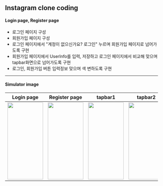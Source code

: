 ## Instagram clone coding

#### Login page, Register page

- 로그인 페이지 구성
- 회원가입 페이지 구성
- 로그인 페이지에서 "계정이 없으신가요? 로그인" 누르며 회원가입 페이지로 넘어가도록 구현
- 회원가입 페이지에서 UserInfo를 입력, 저장하고 로그인 페이지에서 비교해 맞으며 tapbar화면으로 넘어가도록 구현
- 로그인, 회원가입 버튼 입력정보 맞으며 색 변하도록 구현
**********

#### Simulator image

|Login page|Register page|tapbar1|tapbar2|
|---|---|---|---|
|<img src="https://user-images.githubusercontent.com/100466546/160390884-6f2d47a3-1f79-4cc3-8de7-809c7093a55d.png" width="117" height="253.2"/>|<img src="https://user-images.githubusercontent.com/100466546/160390902-6a713d2d-bcab-4d05-89b5-45668d02f664.png" width="117" height="253.2"/>|<img src="https://user-images.githubusercontent.com/100466546/160390914-3c55917a-480e-486d-91b1-f08e55a097aa.png" width="117" height="253.2"/>|<img src="https://user-images.githubusercontent.com/100466546/160390926-d7c6a181-6049-418d-bf04-b89a60ba831f.png" width="117" height="253.2"/>|
